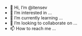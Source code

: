 - 👋 Hi, I’m @itensev
- 👀 I’m interested in ...
- 🌱 I’m currently learning ...
- 💞️ I’m looking to collaborate on ...
- 📫 How to reach me ...

<!---
itensev/itensev is a ✨ special ✨ repository because its `README.md` (this file) appears on your GitHub profile.
You can click the Preview link to take a look at your changes.
--->
